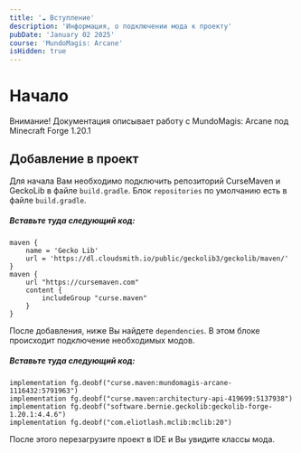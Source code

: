 ```yaml
---
title: '☁️ Вступление'
description: 'Информация, о подключении мода к проекту'
pubDate: 'January 02 2025'
course: 'MundoMagis: Arcane'
isHidden: true
---
```


# Начало

Внимание!
Документация описывает работу с MundoMagis: Arcane под Minecraft Forge 1.20.1

## Добавление в проект
Для начала Вам необходимо подключить репозиторий CurseMaven и GeckoLib в файле ```build.gradle```.
Блок ```repositories``` по умолчанию есть в файле ```build.gradle```.
##### Вставьте туда следующий код:

```
maven {
    name = 'Gecko Lib'
    url = 'https://dl.cloudsmith.io/public/geckolib3/geckolib/maven/'
}
maven {
    url "https://cursemaven.com"
    content {
        includeGroup "curse.maven"
    }
}
```
После добавления, ниже Вы найдете ```dependencies```. В этом блоке происходит подключение необходимых модов.
##### Вставьте туда следующий код:
```
implementation fg.deobf("curse.maven:mundomagis-arcane-1116432:5791963")
implementation fg.deobf("curse.maven:architectury-api-419699:5137938")
implementation fg.deobf("software.bernie.geckolib:geckolib-forge-1.20.1:4.4.6")
implementation fg.deobf("com.eliotlash.mclib:mclib:20")
```

После этого перезагрузите проект в IDE и Вы увидите классы мода.